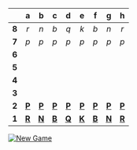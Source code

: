 |     |  a  |  b  |  c  |  d  |  e  |  f  |  g  |  h  |
|:---:|:---:|:---:|:---:|:---:|:---:|:---:|:---:|:---:|
|  **8**  |  _r_  |  _n_  |  _b_  |  _q_  |  _k_  |  _b_  |  _n_  |  _r_  |
|  **7**  |  _p_  |  _p_  |  _p_  |  _p_  |  _p_  |  _p_  |  _p_  |  _p_  |
|  **6**  |     |     |     |     |     |     |     |     |
|  **5**  |     |     |     |     |     |     |     |     |
|  **4**  |     |     |     |     |     |     |     |     |
|  **3**  |     |     |     |     |     |     |     |     |
|  **2**  |  [**P**](https://readme-chess.azurewebsites.net/api/chess/select?square=a2)  |  [**P**](https://readme-chess.azurewebsites.net/api/chess/select?square=b2)  |  [**P**](https://readme-chess.azurewebsites.net/api/chess/select?square=c2)  |  [**P**](https://readme-chess.azurewebsites.net/api/chess/select?square=d2)  |  [**P**](https://readme-chess.azurewebsites.net/api/chess/select?square=e2)  |  [**P**](https://readme-chess.azurewebsites.net/api/chess/select?square=f2)  |  [**P**](https://readme-chess.azurewebsites.net/api/chess/select?square=g2)  |  [**P**](https://readme-chess.azurewebsites.net/api/chess/select?square=h2)  |
|  **1**  |  [**R**](https://github.com/grim-kalman)  |  [**N**](https://readme-chess.azurewebsites.net/api/chess/select?square=b1)  |  [**B**](https://github.com/grim-kalman)  |  [**Q**](https://github.com/grim-kalman)  |  [**K**](https://github.com/grim-kalman)  |  [**B**](https://github.com/grim-kalman)  |  [**N**](https://readme-chess.azurewebsites.net/api/chess/select?square=g1)  |  [**R**](https://github.com/grim-kalman)  |

[![New Game](https://img.shields.io/badge/new_game-4CAF50)](https://readme-chess.azurewebsites.net/api/chess/new)